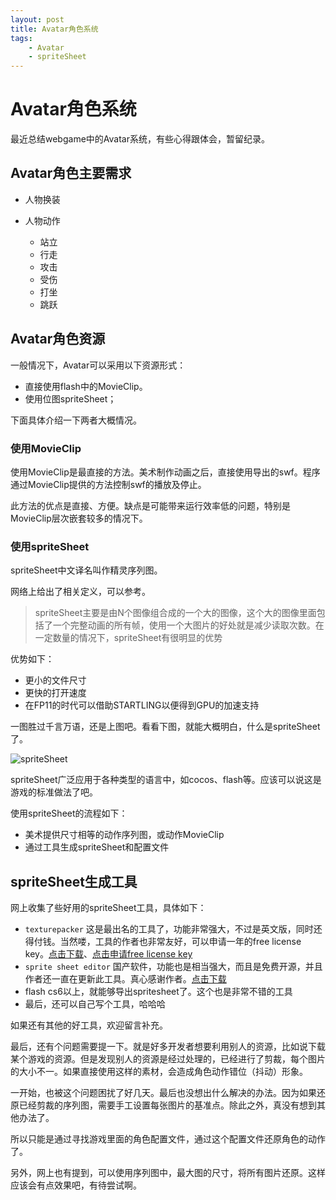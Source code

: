 ```yaml
---
layout: post
title: Avatar角色系统
tags:
    - Avatar
    - spriteSheet
---
```

# Avatar角色系统
最近总结webgame中的Avatar系统，有些心得跟体会，暂留纪录。
## Avatar角色主要需求

* 人物换装
* 人物动作

    * 站立
    * 行走
    * 攻击
    * 受伤
    * 打坐
    * 跳跃
    
## Avatar角色资源
一般情况下，Avatar可以采用以下资源形式：

* 直接使用flash中的MovieClip。
* 使用位图spriteSheet；

下面具体介绍一下两者大概情况。
### 使用MovieClip
使用MovieClip是最直接的方法。美术制作动画之后，直接使用导出的swf。程序通过MovieClip提供的方法控制swf的播放及停止。

此方法的优点是直接、方便。缺点是可能带来运行效率低的问题，特别是MovieClip层次嵌套较多的情况下。

### 使用spriteSheet
spriteSheet中文译名叫作精灵序列图。

网络上给出了相关定义，可以参考。
>spriteSheet主要是由N个图像组合成的一个大的图像，这个大的图像里面包括了一个完整动画的所有帧，使用一个大图片的好处就是减少读取次数。在一定数量的情况下，spriteSheet有很明显的优势

优势如下：

* 更小的文件尺寸
* 更快的打开速度
* 在FP11的时代可以借助STARTLING以便得到GPU的加速支持

一图胜过千言万语，还是上图吧。看看下图，就能大概明白，什么是spriteSheet了。

![spriteSheet](http://imgt1.bdstatic.com/it/u=978082466,2530970675&fm=23&gp=0.jpg)

spriteSheet广泛应用于各种类型的语言中，如cocos、flash等。应该可以说这是游戏的标准做法了吧。

使用spriteSheet的流程如下：

* 美术提供尺寸相等的动作序列图，或动作MovieClip
* 通过工具生成spriteSheet和配置文件

## spriteSheet生成工具
网上收集了些好用的spriteSheet工具，具体如下：

* `texturepacker` 这是最出名的工具了，功能非常强大，不过是英文版，同时还得付钱。当然喽，工具的作者也非常友好，可以申请一年的free license key。[点击下载](http://www.codeandweb.com/texturepacker)、[点击申请free license key](http://www.codeandweb.com/request-free-license)
* `sprite sheet editor` 国产软件，功能也是相当强大，而且是免费开源，并且作者还一直在更新此工具。真心感谢作者。[点击下载](http://zengrong.net/sprite_sheet_editor)
* flash cs6以上，就能够导出spritesheet了。这个也是非常不错的工具
* 最后，还可以自己写个工具，哈哈哈

如果还有其他的好工具，欢迎留言补充。

最后，还有个问题需要提一下。就是好多开发者想要利用别人的资源，比如说下载某个游戏的资源。但是发现别人的资源是经过处理的，已经进行了剪裁，每个图片的大小不一。如果直接使用这样的素材，会造成角色动作错位（抖动）形象。

一开始，也被这个问题困扰了好几天。最后也没想出什么解决的办法。因为如果还原已经剪裁的序列图，需要手工设置每张图片的基准点。除此之外，真没有想到其他办法了。

所以只能是通过寻找游戏里面的角色配置文件，通过这个配置文件还原角色的动作了。

另外，网上也有提到，可以使用序列图中，最大图的尺寸，将所有图片还原。这样应该会有点效果吧，有待尝试啊。


